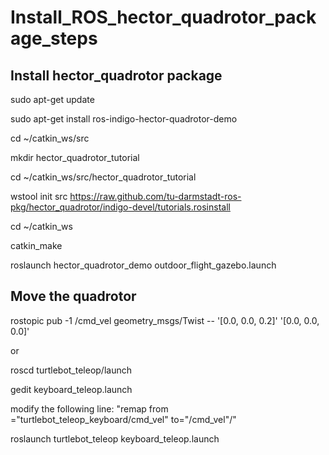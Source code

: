 # Install_ROS_hector_quadrotor_package_steps

## Install hector_quadrotor package

sudo apt-get update

sudo apt-get install ros-indigo-hector-quadrotor-demo

cd ~/catkin_ws/src

mkdir hector_quadrotor_tutorial

cd ~/catkin_ws/src/hector_quadrotor_tutorial

wstool init src https://raw.github.com/tu-darmstadt-ros-pkg/hector_quadrotor/indigo-devel/tutorials.rosinstall

cd ~/catkin_ws

catkin_make

roslaunch hector_quadrotor_demo outdoor_flight_gazebo.launch

## Move the quadrotor

rostopic pub -1 /cmd_vel geometry_msgs/Twist -- '[0.0, 0.0, 0.2]' '[0.0, 0.0, 0.0]'

or

roscd turtlebot_teleop/launch

gedit keyboard_teleop.launch

modify the following line: "remap from ="turtlebot_teleop_keyboard/cmd_vel" to="/cmd_vel"/"

roslaunch turtlebot_teleop keyboard_teleop.launch

